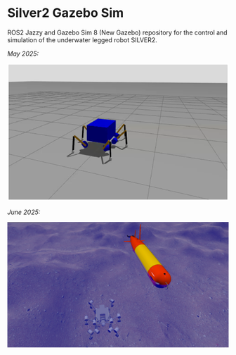 # Silver2 Gazebo Sim
ROS2 Jazzy and Gazebo Sim 8 (New Gazebo) repository for the control and simulation of the underwater legged robot SILVER2.

*May 2025:*

![image info](./pictures/silver2_may.png)

*June 2025:*

![image info](./pictures/silver2_june.png)